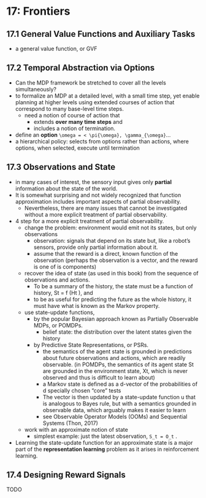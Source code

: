 # 17: Frontiers

## 17.1 General Value Functions and Auxiliary Tasks
* a general value function, or GVF

## 17.2 Temporal Abstraction via Options
* Can the MDP framework be stretched to cover all the levels simultaneously?
* to formalize an MDP at a detailed level, with a small time step, yet
  enable planning at higher levels using extended courses of action that
  correspond to many base-level time steps.
  * need a notion of course of action that
    * extends **over many time steps** and
    * includes a notion of termination.
* define an **option** `\omega = < \pi{\omega}, \gamma_{\omega}`...
* a hierarchical policy:
  selects from options rather than actions, where
  options, when selected, execute until termination

## 17.3 Observations and State
* in many cases of interest, the sensory input gives only **partial** information about the state of the world.
* It is somewhat surprising and not widely recognized that
  function approximation includes important aspects of partial observability.
  * Nevertheless, there are many issues that cannot be investigated without a more explicit
    treatment of partial observability.
* 4 step for a more explicit treatment of partial observability.
  * change the problem: environment would emit not its states, but only observations
    * observation: signals that depend on its state but,
      like a robot’s sensors, provide only partial information about it.
    * assume that the reward is a direct, known function of the observation
      (perhaps the observation is a vector, and the reward is one of is components)
  * recover the idea of state (as used in this book) from the sequence of
    observations and actions.
    * To be a summary of the history, the state must be a function of history, St = f (Ht ), and
    * to be as useful for predicting the future as the whole history,
      it must have what is known as the Markov property.
  * use state-update functions,
    * by the popular Bayesian approach known as Partially Observable MDPs, or POMDPs.
      * belief state:
        the distribution over the latent states given the history
    * by Predictive State Representations, or PSRs.
      * the semantics of the agent state is grounded in predictions about future observations and actions,
        which are readily observable.
        (in POMDPs, the semantics of its agent state St are grounded in the environment state, Xt,
        which is never observed and thus is difficult to learn about)
      * a Markov state is defined as a d-vector of the probabilities of d specially chosen “core” tests
      * The vector is then updated by a state-update function u that is analogous to Bayes rule, but
        with a semantics grounded in observable data, which arguably makes it easier to learn
      * see Observable Operator Models (OOMs) and Sequential Systems (Thon, 2017)
  * work with an approximate notion of state
    * simplest example: just the latest observation, `S_t = O_t` .
* Learning the state-update function for an approximate state is
  a major part of the **representation learning** problem as it arises in reinforcement learning.

## 17.4 Designing Reward Signals
TODO
